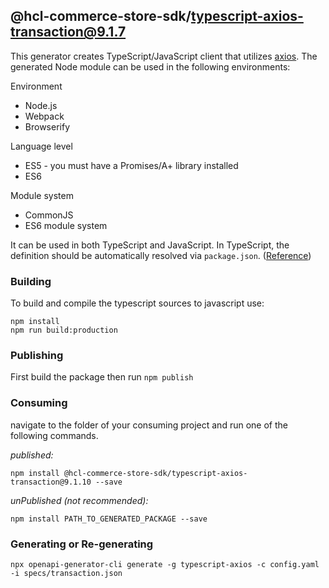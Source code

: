 ## @hcl-commerce-store-sdk/typescript-axios-transaction@9.1.7

This generator creates TypeScript/JavaScript client that utilizes [axios](https://github.com/axios/axios). The generated Node module can be used in the following environments:

Environment

- Node.js
- Webpack
- Browserify

Language level

- ES5 - you must have a Promises/A+ library installed
- ES6

Module system

- CommonJS
- ES6 module system

It can be used in both TypeScript and JavaScript. In TypeScript, the definition should be automatically resolved via `package.json`. ([Reference](http://www.typescriptlang.org/docs/handbook/typings-for-npm-packages.html))

### Building

To build and compile the typescript sources to javascript use:

```
npm install
npm run build:production
```

### Publishing

First build the package then run `npm publish`

### Consuming

navigate to the folder of your consuming project and run one of the following commands.

_published:_

```
npm install @hcl-commerce-store-sdk/typescript-axios-transaction@9.1.10 --save
```

_unPublished (not recommended):_

```
npm install PATH_TO_GENERATED_PACKAGE --save
```

### Generating or Re-generating

```
npx openapi-generator-cli generate -g typescript-axios -c config.yaml -i specs/transaction.json
```
